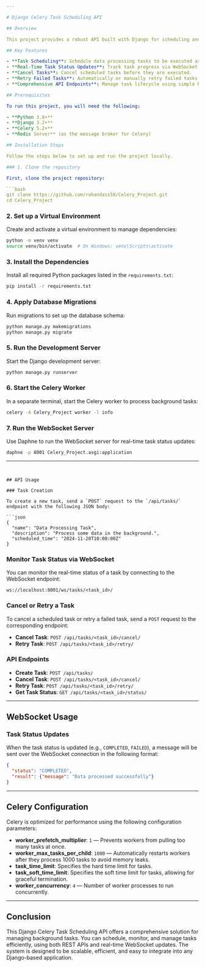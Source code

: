 ```yaml
---

# Django Celery Task Scheduling API

## Overview

This project provides a robust API built with Django for scheduling and managing asynchronous tasks using **Celery**. It allows users to schedule, monitor, cancel, and retry data processing tasks. The system uses **Celery** for asynchronous task management and **Redis** as the message broker.

## Key Features

- **Task Scheduling**: Schedule data processing tasks to be executed asynchronously.
- **Real-Time Task Status Updates**: Track task progress via WebSocket.
- **Cancel Tasks**: Cancel scheduled tasks before they are executed.
- **Retry Failed Tasks**: Automatically or manually retry failed tasks with exponential backoff.
- **Comprehensive API Endpoints**: Manage task lifecycle using simple REST API calls.

## Prerequisites

To run this project, you will need the following:

- **Python 3.8+**
- **Django 3.2+**
- **Celery 5.2+**
- **Redis Server** (as the message broker for Celery)

## Installation Steps

Follow the steps below to set up and run the project locally.

### 1. Clone the repository

First, clone the project repository:

```bash
git clone https://github.com/rohandass58/Celery_Project.git
cd Celery_Project
```

### 2. Set up a Virtual Environment

Create and activate a virtual environment to manage dependencies:

```bash
python -m venv venv
source venv/bin/activate  # On Windows: venv\Scripts\activate
```

### 3. Install the Dependencies

Install all required Python packages listed in the `requirements.txt`:

```bash
pip install -r requirements.txt
```

### 4. Apply Database Migrations

Run migrations to set up the database schema:

```bash
python manage.py makemigrations
python manage.py migrate
```

### 5. Run the Development Server

Start the Django development server:

```bash
python manage.py runserver
```

### 6. Start the Celery Worker

In a separate terminal, start the Celery worker to process background tasks:

```bash
celery -A Celery_Project worker -l info
```

### 7. Run the WebSocket Server

Use Daphne to run the WebSocket server for real-time task status updates:

```bash
daphne -p 8001 Celery_Project.asgi:application
```

---
```


## API Usage

### Task Creation

To create a new task, send a `POST` request to the `/api/tasks/` endpoint with the following JSON body:

```json
{
  "name": "Data Processing Task",
  "description": "Process some data in the background.",
  "scheduled_time": "2024-11-20T10:00:00Z"
}
```

### Monitor Task Status via WebSocket

You can monitor the real-time status of a task by connecting to the WebSocket endpoint:

```
ws://localhost:8001/ws/tasks/<task_id>/
```

### Cancel or Retry a Task

To cancel a scheduled task or retry a failed task, send a `POST` request to the corresponding endpoint:

- **Cancel Task**: `POST /api/tasks/<task_id>/cancel/`
- **Retry Task**: `POST /api/tasks/<task_id>/retry/`

### API Endpoints

- **Create Task**: `POST /api/tasks/`
- **Cancel Task**: `POST /api/tasks/<task_id>/cancel/`
- **Retry Task**: `POST /api/tasks/<task_id>/retry/`
- **Get Task Status**: `GET /api/tasks/<task_id>/status/`

---

## WebSocket Usage

### Task Status Updates

When the task status is updated (e.g., `COMPLETED`, `FAILED`), a message will be sent over the WebSocket connection in the following format:

```json
{
  "status": "COMPLETED",
  "result": {"message": "Data processed successfully"}
}
```

---

## Celery Configuration

Celery is optimized for performance using the following configuration parameters:

- **worker_prefetch_multiplier**: `1` — Prevents workers from pulling too many tasks at once.
- **worker_max_tasks_per_child**: `1000` — Automatically restarts workers after they process 1000 tasks to avoid memory leaks.
- **task_time_limit**: Specifies the hard time limit for tasks.
- **task_soft_time_limit**: Specifies the soft time limit for tasks, allowing for graceful termination.
- **worker_concurrency**: `4` — Number of worker processes to run concurrently.

---

## Conclusion

This Django Celery Task Scheduling API offers a comprehensive solution for managing background tasks. You can schedule, monitor, and manage tasks efficiently, using both REST APIs and real-time WebSocket updates. The system is designed to be scalable, efficient, and easy to integrate into any Django-based application.
